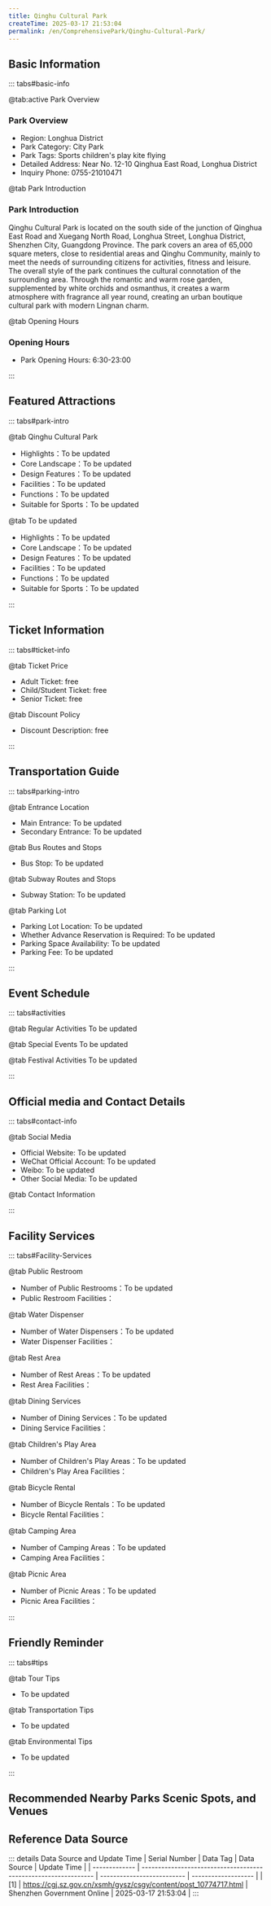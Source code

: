 ```yaml
---
title: Qinghu Cultural Park
createTime: 2025-03-17 21:53:04
permalink: /en/ComprehensivePark/Qinghu-Cultural-Park/
---
```



<script setup>
import ImageSwiper from '/.vuepress/theme/components/ImageSwiper.vue'
// 轮播图数据
const swiperItems = [
    {
                link: 'https://cgj.sz.gov.cn/img/4/4005/4005728/10774717.jpg',
                title: 'Qinghu Cultural Park',
                description: '',
                author: 'Shenzhen Government Online',
                date: '2025/03/17'
                },
  {
                link: 'https://cgj.sz.gov.cn/img/4/4005/4005728/10774717.jpg',
                title: 'Qinghu Cultural Park',
                description: '',
                author: 'Shenzhen Government Online',
                date: '2025/03/17'
                }
]
// 配置项
const swiperConfig = {
  height: 500,
  showInfo: true
}
</script>
<!-- 轮播图组件 -->
<ImageSwiper :items="swiperItems" :config="swiperConfig" />



## Basic Information

::: tabs#basic-info

@tab:active Park Overview
### Park Overview
- Region: Longhua District
- Park Category: City Park
- Park Tags: Sports children's play kite flying
- Detailed Address: Near No. 12-10 Qinghua East Road, Longhua District
- Inquiry Phone: 0755-21010471

@tab Park Introduction
### Park Introduction
 Qinghu Cultural Park is located on the south side of the junction of Qinghua East Road and Xuegang North Road, Longhua Street, Longhua District, Shenzhen City, Guangdong Province. The park covers an area of 65,000 square meters, close to residential areas and Qinghu Community, mainly to meet the needs of surrounding citizens for activities, fitness and leisure. The overall style of the park continues the cultural connotation of the surrounding area. Through the romantic and warm rose garden, supplemented by white orchids and osmanthus, it creates a warm atmosphere with fragrance all year round, creating an urban boutique cultural park with modern Lingnan charm.

@tab Opening Hours
### Opening Hours
- Park Opening Hours: 6:30-23:00

:::

## Featured Attractions

::: tabs#park-intro

@tab Qinghu Cultural Park
<ImageCard
image="https://cgj.sz.gov.cn/images/index20230710_1.png"
    title="Qinghu Cultural Park"
    description="The popular 'Qinghu Sanjie Temple' has been included in the list of Shenzhen's intangible cultural heritage. According to the story sequence of the legend, the park is mainly divided into four theme areas: Crane Dancing in Qinghu, Returning to the Fields after Visiting Flowers, Poetry in the Three Realms, and Blessings from the Temple. The park is equipped with pergolas, fitness equipment, and children's entertainment facilities to provide citizens with a rich and colorful experience."
    date=""
    author="Shenzhen Government Online"
/>


- Highlights：To be updated
- Core Landscape：To be updated
- Design Features：To be updated
- Facilities：To be updated
- Functions：To be updated
- Suitable for Sports：To be updated

@tab To be updated
<ImageCard
image="https://cgj.sz.gov.cn/images/index20230710_1.png"
    title="Qinghu Cultural Park"
    description="The popular 'Qinghu Sanjie Temple' has been included in the list of Shenzhen's intangible cultural heritage. According to the story sequence of the legend, the park is mainly divided into four theme areas: Crane Dancing in Qinghu, Returning to the Fields after Visiting Flowers, Poetry in the Three Realms, and Blessings from the Temple. The park is equipped with pergolas, fitness equipment, and children's entertainment facilities to provide citizens with a rich and colorful experience."
    date=""
    author="Shenzhen Government Online"
/>


- Highlights：To be updated
- Core Landscape：To be updated
- Design Features：To be updated
- Facilities：To be updated
- Functions：To be updated
- Suitable for Sports：To be updated

:::

## Ticket Information

::: tabs#ticket-info

@tab Ticket Price
- Adult Ticket: free
- Child/Student Ticket: free
- Senior Ticket: free

@tab Discount Policy
- Discount Description: free

:::

## Transportation Guide

::: tabs#parking-intro

@tab Entrance Location
- Main Entrance: To be updated
- Secondary Entrance: To be updated

@tab Bus Routes and Stops
- Bus Stop: To be updated

@tab Subway Routes and Stops
- Subway Station: To be updated

@tab Parking Lot
- Parking Lot Location: To be updated
- Whether Advance Reservation is Required: To be updated
- Parking Space Availability: To be updated
- Parking Fee: To be updated

:::

## Event Schedule

::: tabs#activities

@tab Regular Activities
To be updated

@tab Special Events
To be updated

@tab Festival Activities
To be updated

:::

## Official media and Contact Details

::: tabs#contact-info

@tab Social Media
- Official Website: To be updated
- WeChat Official Account: To be updated
- Weibo: To be updated
- Other Social Media: To be updated

@tab Contact Information

:::

## Facility Services

::: tabs#Facility-Services

@tab Public Restroom
- Number of Public Restrooms：To be updated
- Public Restroom Facilities：

@tab Water Dispenser
- Number of Water Dispensers：To be updated
- Water Dispenser Facilities：

@tab Rest Area
- Number of Rest Areas：To be updated
- Rest Area Facilities：

@tab Dining Services
- Number of Dining Services：To be updated
- Dining Service Facilities：

@tab Children's Play Area
- Number of Children's Play Areas：To be updated
- Children's Play Area Facilities：

@tab Bicycle Rental
- Number of Bicycle Rentals：To be updated
- Bicycle Rental Facilities：

@tab Camping Area
- Number of Camping Areas：To be updated
- Camping Area Facilities：

@tab Picnic Area
- Number of Picnic Areas：To be updated
- Picnic Area Facilities：

:::

## Friendly Reminder

::: tabs#tips

@tab Tour Tips
- To be updated

@tab Transportation Tips
- To be updated

@tab Environmental Tips
- To be updated

:::

## Recommended Nearby Parks Scenic Spots, and Venues

<CardGrid>
  <ImageCard
        image="https://cgj.sz.gov.cn/img/4/4005/4005729/10774725.jpg"
        title="Honggang Park"
        description="Honggang Park is located in Honggang District, Luohu District, Shenzhen. It is adjacent to Qingshuihe Logistics District in the north, Sungang District in the s"
        href="/en/ComprehensivePark/Honggang-Park/"
        author="Shenzhen Government Online"
        date="2025/01/02"
      />
      <ImageCard
        image="https://cgj.sz.gov.cn/img/4/4005/4005729/10774725.jpg"
        title="Honggang Park"
        description="Honggang Park is located in Honggang District, Luohu District, Shenzhen. It is adjacent to Qingshuihe Logistics District in the north, Sungang District in the s"
        href="/en/ComprehensivePark/Honggang-Park/"
        author="Shenzhen Government Online"
        date="2025/01/02"
      />
    </CardGrid>


## Reference Data Source

::: details Data Source and Update Time
| Serial Number | Data Tag                                                        | Data Source                | Update Time         |
| ------------- | --------------------------------------------------------------- | -------------------------- | ------------------- |
| [1]           | https://cgj.sz.gov.cn/xsmh/gysz/csgy/content/post_10774717.html | Shenzhen Government Online | 2025-03-17 21:53:04 |
:::

